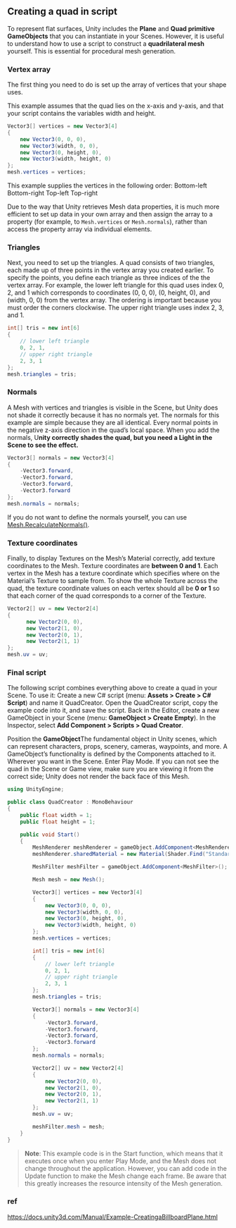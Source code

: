 ## Creating a quad in script

To represent flat surfaces, Unity includes the **Plane** and **Quad
 primitive GameObjects** that you can instantiate in your Scenes. However, it is useful to understand how to use a script to construct a **quadrilateral mesh** yourself. This is essential for procedural mesh generation.

### Vertex array

The first thing you need to do is set up the array of vertices that your shape uses.

This example assumes that the quad lies on the x-axis and y-axis, and that your script contains the variables width and height.

```cs
Vector3[] vertices = new Vector3[4]
{
    new Vector3(0, 0, 0),
    new Vector3(width, 0, 0),
    new Vector3(0, height, 0),
    new Vector3(width, height, 0)
};
mesh.vertices = vertices;
```

This example supplies the vertices in the following order: Bottom-left Bottom-right Top-left Top-right

Due to the way that Unity retrieves Mesh data properties, it is much more efficient to set up data in your own array and then assign the array to a property (for example, to `Mesh.vertices` or `Mesh.normals`), rather than access the property array via individual elements.

### Triangles

Next, you need to set up the triangles. A quad consists of two triangles, each made up of three points in the vertex array you created earlier. To specify the points, you define each triangle as three indices of the the vertex array. For example, the lower left triangle for this quad uses index 0, 2, and 1 which corresponds to coordinates (0, 0, 0), (0, height, 0), and (width, 0, 0) from the vertex array. The ordering is important because you must order the corners clockwise. The upper right triangle uses index 2, 3, and 1.

```cs
int[] tris = new int[6]
{
    // lower left triangle
    0, 2, 1,
    // upper right triangle
    2, 3, 1
};
mesh.triangles = tris;
```

### Normals

A Mesh with vertices and triangles is visible in the Scene, but Unity does not shade it correctly because it has no normals yet. The normals for this example are simple because they are all identical. Every normal points in the negative z-axis direction in the quad’s local space. When you add the normals, U**nity correctly shades the quad, but you need a Light in the Scene to see the effect.**

```cs
Vector3[] normals = new Vector3[4]
{
    -Vector3.forward,
    -Vector3.forward,
    -Vector3.forward,
    -Vector3.forward
};
mesh.normals = normals;
```

If you do not want to define the normals yourself, you can use [Mesh.RecalculateNormals()](https://docs.unity3d.com/Manual/Example-CreatingaBillboardPlane.html../ScriptReference/Mesh.RecalculateNormals.html).

### Texture coordinates

Finally, to display Textures on the Mesh’s Material correctly, add texture coordinates to the Mesh. Texture coordinates are **between 0 and 1**. Each vertex in the Mesh has a texture coordinate which specifies where on the Material’s Texture to sample from. To show the whole Texture across the quad, the texture coordinate values on each vertex should all be **0 or 1** so that each corner of the quad corresponds to a corner of the Texture.

```cs
Vector2[] uv = new Vector2[4]
{
      new Vector2(0, 0),
      new Vector2(1, 0),
      new Vector2(0, 1),
      new Vector2(1, 1)
};
mesh.uv = uv;
```

### Final script

The following script combines everything above to create a quad in your Scene. To use it: Create a new C# script (menu: **Assets > Create > C# Script**) and name it QuadCreator. Open the QuadCreator script, copy the example code into it, and save the script. Back in the Editor, create a new GameObject in your Scene (menu: **GameObject > Create Empty**). In the Inspector, select **Add Component > Scripts > Quad Creator**. 



Position the **GameObject**The fundamental object in Unity scenes, which can represent characters, props, scenery, cameras, waypoints, and more. A GameObject’s functionality is defined by the Components attached to it. Wherever you want in the Scene. Enter Play Mode. If you can not see the quad in the Scene or Game view, make sure you are viewing it from the correct side; Unity does not render the back face of this Mesh.

```cs
using UnityEngine;

public class QuadCreator : MonoBehaviour
{
    public float width = 1;
    public float height = 1;

    public void Start()
    {
        MeshRenderer meshRenderer = gameObject.AddComponent<MeshRenderer>();
        meshRenderer.sharedMaterial = new Material(Shader.Find("Standard"));

        MeshFilter meshFilter = gameObject.AddComponent<MeshFilter>();

        Mesh mesh = new Mesh();

        Vector3[] vertices = new Vector3[4]
        {
            new Vector3(0, 0, 0),
            new Vector3(width, 0, 0),
            new Vector3(0, height, 0),
            new Vector3(width, height, 0)
        };
        mesh.vertices = vertices;

        int[] tris = new int[6]
        {
            // lower left triangle
            0, 2, 1,
            // upper right triangle
            2, 3, 1
        };
        mesh.triangles = tris;

        Vector3[] normals = new Vector3[4]
        {
            -Vector3.forward,
            -Vector3.forward,
            -Vector3.forward,
            -Vector3.forward
        };
        mesh.normals = normals;

        Vector2[] uv = new Vector2[4]
        {
            new Vector2(0, 0),
            new Vector2(1, 0),
            new Vector2(0, 1),
            new Vector2(1, 1)
        };
        mesh.uv = uv;

        meshFilter.mesh = mesh;
    }
}

```

> **Note**: This example code is in the Start function, which means that it executes once when you enter Play Mode, and the Mesh does not change throughout the application. However, you can add code in the Update function to make the Mesh change each frame. Be aware that this greatly increases the resource intensity of the Mesh generation.




### ref 
https://docs.unity3d.com/Manual/Example-CreatingaBillboardPlane.html



